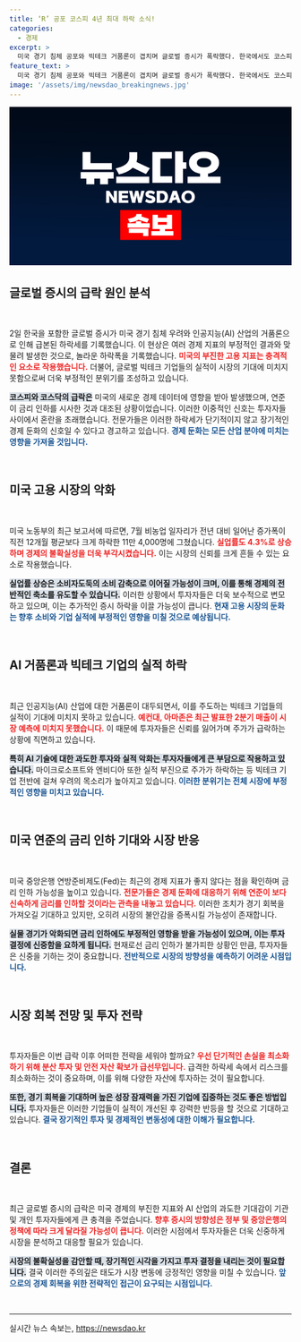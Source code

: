 ```yaml
---
title: ‘R’ 공포 코스피 4년 최대 하락 소식!
categories:
  - 경제
excerpt: >
  미국 경기 침체 공포와 빅테크 거품론이 겹치며 글로벌 증시가 폭락했다. 한국에서도 코스피가 4년 만에 최대 하락폭을 기록, 불안한 시장 분위기가 확산되고 있다. ⏬ 클릭하여 자세한 내용을 확인하세요!
feature_text: >
  미국 경기 침체 공포와 빅테크 거품론이 겹치며 글로벌 증시가 폭락했다. 한국에서도 코스피가 4년 만에 최대 하락폭을 기록, 불안한 시장 분위기가 확산되고 있다. ⏬ 클릭하여 자세한 내용을 확인하세요!
image: '/assets/img/newsdao_breakingnews.jpg'
---
```


<p><img src="/assets/img/newsdao_breakingnews.jpg" alt="firstkoreanews 속보" /></p>

<h2 data-ke-size="size26">글로벌 증시의 급락 원인 분석</h2>

<p data-ke-size="size16">&nbsp;</p>

<p>2일 한국을 포함한 글로벌 증시가 미국 경기 침체 우려와 인공지능(AI) 산업의 거품론으로 인해 급본된 하락세를 기록했습니다. 이 현상은 여러 경제 지표의 부정적인 결과와 맞물려 발생한 것으로, 놀라운 하락폭을 기록했습니다. <b><span style="color: #ee2323;">미국의 부진한 고용 지표는 충격적인 요소로 작용했습니다.</span></b> 더불어, 글로벌 빅테크 기업들의 실적이 시장의 기대에 미치지 못함으로써 더욱 부정적인 분위기를 조성하고 있습니다. </p>

<p><b><span style="background-color: #21538527;">코스피와 코스닥의 급락은</span></b> 미국의 새로운 경제 데이터에 영향을 받아 발생했으며, 연준이 금리 인하를 시사한 것과 대조된 상황이었습니다. 이러한 이중적인 신호는 투자자들 사이에서 혼란을 초래했습니다. 전문가들은 이러한 하락세가 단기적이지 않고 장기적인 경제 둔화의 신호일 수 있다고 경고하고 있습니다. <b><span style="color: #1a5490;">경제 둔화는 모든 산업 분야에 미치는 영향을 가져올 것입니다.</span></b></p>

<p data-ke-size="size16">&nbsp;</p>

<h2 data-ke-size="size26">미국 고용 시장의 악화</h2>

<p data-ke-size="size16">&nbsp;</p>

<p>미국 노동부의 최근 보고서에 따르면, 7월 비농업 일자리가 전년 대비 일어난 증가폭이 직전 12개월 평균보다 크게 하락한 11만 4,000명에 그쳤습니다. <b><span style="color: #ee2323;">실업률도 4.3%로 상승하며 경제의 불확실성을 더욱 부각시켰습니다.</span></b> 이는 시장의 신뢰를 크게 흔들 수 있는 요소로 작용했습니다. </p>

<p><b><span style="background-color: #21538527;">실업률 상승은 소비자도둑의 소비 감축으로 이어질 가능성이 크며, 이를 통해 경제의 전반적인 축소를 유도할 수 있습니다.</span></b> 이러한 상황에서 투자자들은 더욱 보수적으로 변모하고 있으며, 이는 추가적인 증시 하락을 이끌 가능성이 큽니다. <b><span style="color: #1a5490;">현재 고용 시장의 둔화는 향후 소비와 기업 실적에 부정적인 영향을 미칠 것으로 예상됩니다.</span></b></p>

<p data-ke-size="size16">&nbsp;</p>

<h2 data-ke-size="size26">AI 거품론과 빅테크 기업의 실적 하락</h2>

<p data-ke-size="size16">&nbsp;</p>

<p>최근 인공지능(AI) 산업에 대한 거품론이 대두되면서, 이를 주도하는 빅테크 기업들의 실적이 기대에 미치지 못하고 있습니다. <b><span style="color: #ee2323;">예컨대, 아마존은 최근 발표한 2분기 매출이 시장 예측에 미치지 못했습니다.</span></b> 이 때문에 투자자들은 신뢰를 잃어가며 주가가 급락하는 상황에 직면하고 있습니다. </p>

<p><b><span style="background-color: #21538527;">특히 AI 기술에 대한 과도한 투자와 실적 악화는 투자자들에게 큰 부담으로 작용하고 있습니다.</span></b> 마이크로소프트와 엔비디아 또한 실적 부진으로 주가가 하락하는 등 빅테크 기업 전반에 걸쳐 우려의 목소리가 높아지고 있습니다. <b><span style="color: #1a5490;">이러한 분위기는 전체 시장에 부정적인 영향을 미치고 있습니다.</span></b></p>

<p data-ke-size="size16">&nbsp;</p>

<h2 data-ke-size="size26">미국 연준의 금리 인하 기대와 시장 반응</h2>

<p data-ke-size="size16">&nbsp;</p>

<p>미국 중앙은행 연방준비제도(Fed)는 최근의 경제 지표가 좋지 않다는 점을 확인하며 금리 인하 가능성을 높이고 있습니다. <b><span style="color: #ee2323;">전문가들은 경제 둔화에 대응하기 위해 연준이 보다 신속하게 금리를 인하할 것이라는 관측을 내놓고 있습니다.</span></b> 이러한 조치가 경기 회복을 가져오길 기대하고 있지만, 오히려 시장의 불안감을 증폭시킬 가능성이 존재합니다. </p>

<p><b><span style="background-color: #21538527;">실물 경기가 악화되면 금리 인하에도 부정적인 영항을 받을 가능성이 있으며, 이는 투자 결정에 신중함을 요하게 됩니다.</span></b> 현재로선 금리 인하가 불가피한 상황인 만큼, 투자자들은 신중을 기하는 것이 중요합니다. <b><span style="color: #1a5490;">전반적으로 시장의 방향성을 예측하기 어려운 시점입니다.</span></b></p>

<p data-ke-size="size16">&nbsp;</p>

<h2 data-ke-size="size26">시장 회복 전망 및 투자 전략</h2>

<p data-ke-size="size16">&nbsp;</p>

<p>투자자들은 이번 급락 이후 어떠한 전략을 세워야 할까요? <b><span style="color: #ee2323;">우선 단기적인 손실을 최소화하기 위해 분산 투자 및 안전 자산 확보가 급선무입니다.</span></b> 급격한 하락세 속에서 리스크를 최소화하는 것이 중요하며, 이를 위해 다양한 자산에 투자하는 것이 필요합니다. </p>

<p><b><span style="background-color: #21538527;">또한, 경기 회복을 기대하며 높은 성장 잠재력을 가진 기업에 집중하는 것도 좋은 방법입니다.</span></b> 투자자들은 이러한 기업들이 실적이 개선된 후 강력한 반등을 할 것으로 기대하고 있습니다. <b><span style="color: #1a5490;">결국 장기적인 투자 및 경제적인 변동성에 대한 이해가 필요합니다.</span></b></p>

<p data-ke-size="size16">&nbsp;</p> 

<h2 data-ke-size="size26">결론</h2>

<p data-ke-size="size16">&nbsp;</p>

<p>최근 글로벌 증시의 급락은 미국 경제의 부진한 지표와 AI 산업의 과도한 기대감이 기관 및 개인 투자자들에게 큰 충격을 주었습니다. <b><span style="color: #ee2323;">향후 증시의 방향성은 정부 및 중앙은행의 정책에 따라 크게 달라질 가능성이 큽니다.</span></b> 이러한 시점에서 투자자들은 더욱 신중하게 시장을 분석하고 대응할 필요가 있습니다. </p>

<p><b><span style="background-color: #21538527;">시장의 불확실성을 감안할 때, 장기적인 시각을 가지고 투자 결정을 내리는 것이 필요합니다.</span></b> 결국 이러한 주의깊은 태도가 시장 변동에 긍정적인 영향을 미칠 수 있습니다. <b><span style="color: #1a5490;">앞으로의 경제 회복을 위한 전략적인 접근이 요구되는 시점입니다.</span></b></p>

<p data-ke-size="size16">&nbsp;</p> 

<hr />
실시간 뉴스 속보는, <a href="https://newsdao.kr" rel="dofollow">https://newsdao.kr</a>


